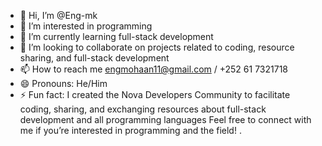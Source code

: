 - 👋 Hi, I’m @Eng-mk
- 👀 I’m interested in programming
- 🌱 I’m currently learning  full-stack development
- 💞️ I’m looking to collaborate on projects related to coding, resource sharing, and full-stack development
- 📫 How to reach me engmohaan11@gmail.com / +252 61 7321718
- 😄 Pronouns: He/Him
- ⚡ Fun fact: I created the Nova Developers Community to facilitate coding, sharing, and exchanging resources about full-stack development and all programming languages Feel free to connect with me if you’re interested in programming and the field! .

<!---
Eng-mk/Eng-mk is a ✨ special ✨ repository because its `README.md` (this file) appears on your GitHub profile.
You can click the Preview link to take a look at your changes.
--->
